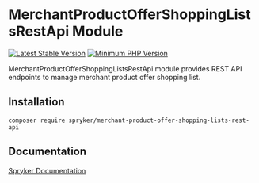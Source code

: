 # MerchantProductOfferShoppingListsRestApi Module
[![Latest Stable Version](https://poser.pugx.org/spryker/merchant-product-offer-shopping-lists-rest-api/v/stable.svg)](https://packagist.org/packages/spryker/merchant-product-offer-shopping-lists-rest-api)
[![Minimum PHP Version](https://img.shields.io/badge/php-%3E%3D%207.4-8892BF.svg)](https://php.net/)

MerchantProductOfferShoppingListsRestApi module provides REST API endpoints to manage merchant product offer shopping list.

## Installation

```
composer require spryker/merchant-product-offer-shopping-lists-rest-api
```

## Documentation

[Spryker Documentation](https://docs.spryker.com)
